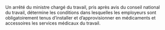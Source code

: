 Un arrêté du ministre chargé du travail, pris après avis du conseil national du travail, détermine les conditions dans lesquelles les employeurs sont obligatoirement tenus d’installer et d’approvisionner en médicaments et accessoires les services médicaux du travail.